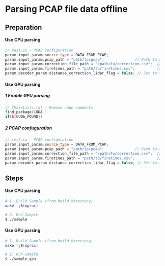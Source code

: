 # Parsing PCAP file data offline

## Preparation
#### Use CPU parsing
```cpp
// test.cc - PCAP configuration
param.input_param.source_type = DATA_FROM_PCAP;
param.input_param.pcap_path = "path/to/pcap";              // Path to recorded pcap file
param.input_param.correction_file_path = "/path/to/correction.csv";  // Calibration file path (Angle Correction file path)
param.input_param.firetimes_path = "path/to/firetimes.csv";          // Laser firing sequence (Firetimes file path)
param.decoder_param.distance_correction_lidar_flag = false; // Set to true when distance correction needs to be turned on
```

#### Use GPU parsing
##### 1 Enable GPU parsing
```cpp
// CMakeLists.txt - Remove code comments
find_package(CUDA )
if(${CUDA_FOUND})
```

##### 2 PCAP confuguration
```cpp
// test.cu - PCAP configuration
param.input_param.source_type = DATA_FROM_PCAP;
param.input_param.pcap_path = "path/to/pcap";              // Path to recorded pcap file
param.input_param.correction_file_path = "/path/to/correction.csv";  // Calibration file path (Angle Correction file path)
param.input_param.firetimes_path = "path/to/firetimes.csv";          // Laser firing sequence (Firetimes file path)
param.decoder_param.distance_correction_lidar_flag = false; // Set to true when distance correction needs to be turned on
```

## Steps
#### Use CPU parsing
```bash
# 1. Build Sample (from build directory)
make -j$(nproc)

# 2. Run Sample
$ ./sample
```

#### Use GPU parsing
```bash
# 1. Build Sample (from build directory)
make -j$(nproc)

# 2. Run Sample
$ ./sample_gpu
```